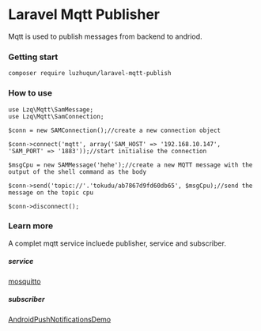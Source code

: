 # Laravel Mqtt Publisher
Mqtt is used to publish messages from backend to andriod.

### Getting start
`
    composer require luzhuqun/laravel-mqtt-publish
`
### How to use

    use Lzq\Mqtt\SamMessage;
    use Lzq\Mqtt\SamConnection;
    
    $conn = new SAMConnection();//create a new connection object

    $conn->connect('mqtt', array('SAM_HOST' => '192.168.10.147', 'SAM_PORT' => '1883'));//start initialise the connection

    $msgCpu = new SAMMessage('hehe');//create a new MQTT message with the output of the shell command as the body

    $conn->send('topic://'.'tokudu/ab7867d9fd60db65', $msgCpu);//send the message on the topic cpu

    $conn->disconnect();

### Learn more
A complet mqtt service incluede publisher, service and subscriber.
##### service 
[mosquitto](https://github.com/eclipse/mosquitto)
##### subscriber
[AndroidPushNotificationsDemo](https://github.com/tokudu/AndroidPushNotificationsDemo)
